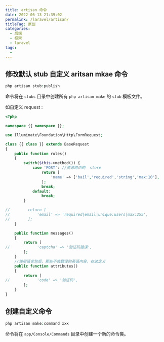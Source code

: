 ```yaml
---
title: artisan 命令
date: 2022-06-13 21:39:02
permalink: /laravel/artisan/
titleTag: 原创
categories:
  - 后端
  - 框架
  - laravel
tags:
  - 
---
```

## 修改默认 stub 自定义 aritsan mkae 命令
```php
php artisan stub:publish

```
命令将在 `stubs` 目录中创建所有 `php artisan make` 的 `stub` 模板文件。

如自定义 request :
```php
<?php

namespace {{ namespace }};

use Illuminate\Foundation\Http\FormRequest;

class {{ class }} extends BaseRequest
{
    public function rules()
    {
        switch($this->method()) {
            case 'POST': //资源路由的  store
                return [
                    'name' => ['bail','required','string','max:10'],
                ];
                break;
            default:
                break;
        }

//        return [
//            'email' => 'required|email|unique:users|max:255',
//        ];
    }

    public function messages()
    {
        return [
//            'captcha' => '验证码错误',
        ];
    }
    //使用语言包后，那些不会翻译的英语内容，在这定义
    public function attributes()
    {
        return [
//            'code' => '验证码',
        ];
    }
}
```

## 创建自定义命令
```php
php artisan make:command xxx
```
命令将在 `app/Console/Commands` 目录中创建一个新的命令类。

